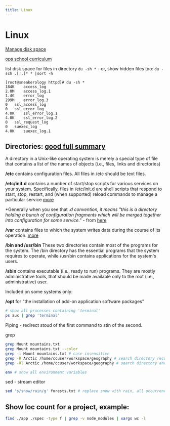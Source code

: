 ```yaml
---
title: Linux
---
```


<h1>Linux</h1>

[Manage disk space](https://kb.mediatemple.net/questions/916/Managing+your+disk+usage#dv)

[ops school curriculum](http://www.opsschool.org/en/latest/introduction.html)

list disk space for files in directory `du -sh *` - or, show hidden files too: `du -sch .[!.]* * |sort -h`

~~~markup
[root@sneakerology httpd]# du -sh *
184K	access_log
2.0M	access_log.1
1.4G	error_log
299M	error_log.3
0	ssl_access_log
0	ssl_error_log
4.0K	ssl_error_log.1
4.0K	ssl_error_log.2
0	ssl_request_log
0	suexec_log
4.0K	suexec_log.1
~~~

## Directories: [good full summary](http://linuxcommand.org/lc3_lts0040.php)

A directory in a Unix-like operating system is merely a special type of file that contains a list of the names of objects (i.e., files, links and directories)

**/etc** contains configuration files. All files in /etc should be text files.

**/etc/init.d** contains a number of start/stop scripts for various services on your system. Specifically, files in /etc/init.d are shell scripts that respond to start, stop, restart, and (when supported) reload commands to manage a particular service [more](http://askubuntu.com/questions/5039/what-is-the-difference-between-etc-init-and-etc-init-d)

*Generally when you see that *.d convention, it means "this is a directory holding a bunch of configuration fragments which will be merged together into configuration for some service."* - from [here](http://unix.stackexchange.com/questions/4029/what-does-the-d-stand-for-in-directory-names)

**/var** contains files to which the system writes data during the course of its operation. [more](http://www.linfo.org/var.html)

**/bin and /usr/bin** These two directories contain most of the programs for the system. The /bin directory has the essential programs that the system requires to operate, while /usr/bin contains applications for the system's users.

**/sbin** contains executable (i.e., ready to run) programs. They are mostly administrative tools, that should be made available only to the root (i.e., administrative) user.

Included on some systems only:

**/opt** for "the installation of add-on application software packages"


~~~bash
# show all processes containing 'terminal'
ps aux | grep 'terminal'
~~~

Piping - redirect stoud of the first command to stin of the second.

grep

~~~bash
grep Mount mountains.txt
grep Mount mountains.txt --color
grep -i Mount mountains.txt # case insensitive
grep -R Arctic /home/ccuser/workspace/geography # search directory recursively
grep -Rl Arctic /home/ccuser/workspace/geography # search directory and list only (don't show full text occurance)
~~~

~~~bash
env # show all environment variables
~~~

sed - stream editor

~~~bash
sed 's/snow/rain/g' forests.txt # replace snow with rain, all occurrences in every line
~~~

## Show loc count for a project, example:

~~~bash
find ./app ./spec -type f | grep -v node_modules | xargs wc -l
~~~